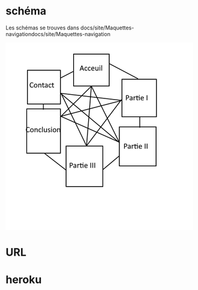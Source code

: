 # schéma
Les schémas se trouves dans docs/site/Maquettes-navigationdocs/site/Maquettes-navigation

![diag-naviga](https://github.com/52Alexis/PTUTS1A2/blob/master/docs/site/Maquettes-navigation/Diagramme%20de%20navigation.png)

# URL
# heroku
